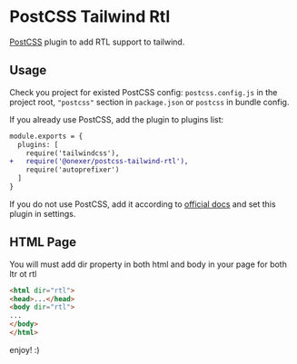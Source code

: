 # PostCSS Tailwind Rtl

[PostCSS] plugin to add RTL support to tailwind.

[PostCSS]: https://github.com/postcss/postcss

## Usage

Check you project for existed PostCSS config: `postcss.config.js`
in the project root, `"postcss"` section in `package.json`
or `postcss` in bundle config.

If you already use PostCSS, add the plugin to plugins list:

```diff
module.exports = {
  plugins: [
    require('tailwindcss'),
+   require('@onexer/postcss-tailwind-rtl'),
    require('autoprefixer')
  ]
}
```

If you do not use PostCSS, add it according to [official docs]
and set this plugin in settings.

[official docs]: https://github.com/postcss/postcss#usage

## HTML Page
You will must add dir property in both html and body in your page for both ltr ot rtl
```html
<html dir="rtl">
<head>...</head>
<body dir="rtl">
...
</body>
</html>
```

enjoy! :)
